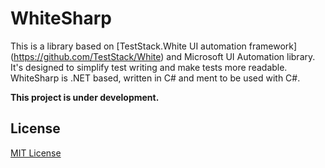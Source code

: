 WhiteSharp
==========

This is a library based on [TestStack.White UI automation framework] (https://github.com/TestStack/White) and Microsoft UI Automation library. It's designed to simplify test writing and make tests more readable. WhiteSharp is .NET based, written in C# and ment to be used with C#.

**This project is under development.**

License
-------

[MIT License](LICENSE.txt)
